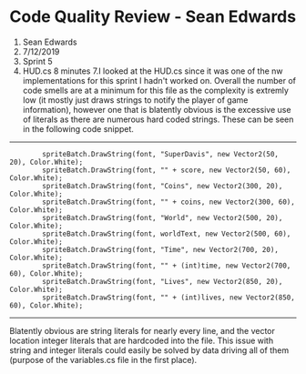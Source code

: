 ﻿# Code Quality Review - Sean Edwards
1. Sean Edwards
2. 7/12/2019
3. Sprint 5
4. HUD.cs 8 minutes
7.I looked at the HUD.cs since it was one of the nw implementations for this sprint I hadn't worked on. Overall the number of code smells are at a minimum for this file
as the complexity is extremly low (it mostly just draws strings to notify the player of game information), however one that is blatently obvious is the excessive use of literals
as there are numerous hard coded strings. These can be seen in the following code snippet.

---
            spriteBatch.DrawString(font, "SuperDavis", new Vector2(50, 20), Color.White);
            spriteBatch.DrawString(font, "" + score, new Vector2(50, 60), Color.White);
            spriteBatch.DrawString(font, "Coins", new Vector2(300, 20), Color.White);
            spriteBatch.DrawString(font, "" + coins, new Vector2(300, 60), Color.White);
            spriteBatch.DrawString(font, "World", new Vector2(500, 20), Color.White);
            spriteBatch.DrawString(font, worldText, new Vector2(500, 60), Color.White);
            spriteBatch.DrawString(font, "Time", new Vector2(700, 20), Color.White);
            spriteBatch.DrawString(font, "" + (int)time, new Vector2(700, 60), Color.White);
            spriteBatch.DrawString(font, "Lives", new Vector2(850, 20), Color.White);
            spriteBatch.DrawString(font, "" + (int)lives, new Vector2(850, 60), Color.White);
---

Blatently obvious are string literals for nearly every line, and the vector location integer literals that are hardcoded into the file. This issue with string and integer literals could easily
be solved by data driving all of them (purpose of the variables.cs file in the first place).